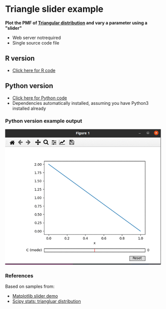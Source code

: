 # Triangle slider example
**Plot the PMF of [Triangular distribution](https://en.wikipedia.org/wiki/Triangular_distribution) and vary a parameter using a "slider"**
* Web server notrequired
* Single source code file

## R version
* [Click here for R code](https://github.com/bcgov/wps-research/blob/master/doc/emily/triangle_slider.R)


## Python version
* [Click here for Python code](https://github.com/bcgov/wps-research/blob/master/doc/emily/triangle_slider.py)
* Dependencies automatically installed, assuming you have Python3 installed already

### Python version example output
<img src="triangle.gif" width="650">

### References
Based on samples from:
* [Matplotlib slider demo](https://matplotlib.org/stable/gallery/widgets/slider_demo.html)
* [Scipy stats: triangluar distribution](https://docs.scipy.org/doc/scipy/reference/generated/scipy.stats.triang.html)
